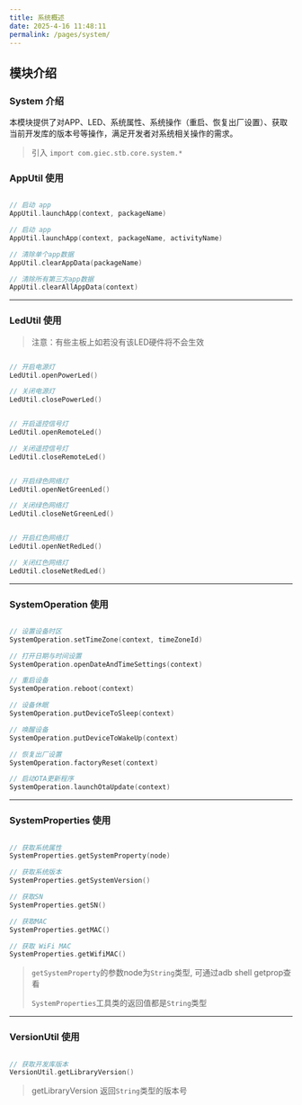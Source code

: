 ```yaml
---
title: 系统概述
date: 2025-4-16 11:48:11
permalink: /pages/system/
---
```

## 模块介绍

### System 介绍

本模块提供了对APP、LED、系统属性、系统操作（重启、恢复出厂设置）、获取当前开发库的版本号等操作，满足开发者对系统相关操作的需求。


> 引入 `import com.giec.stb.core.system.*`

### AppUtil 使用

```kotlin

// 启动 app
AppUtil.launchApp(context, packageName)

// 启动 app
AppUtil.launchApp(context, packageName, activityName)

// 清除单个app数据
AppUtil.clearAppData(packageName)

// 清除所有第三方app数据
AppUtil.clearAllAppData(context)
```

-------------------------------------------------------------------

### LedUtil 使用

> 注意：有些主板上如若没有该LED硬件将不会生效

```kotlin

// 开启电源灯
LedUtil.openPowerLed()

// 关闭电源灯
LedUtil.closePowerLed()


// 开启遥控信号灯
LedUtil.openRemoteLed()

// 关闭遥控信号灯
LedUtil.closeRemoteLed()


// 开启绿色网络灯
LedUtil.openNetGreenLed()

// 关闭绿色网络灯
LedUtil.closeNetGreenLed()


// 开启红色网络灯
LedUtil.openNetRedLed()

// 关闭红色网络灯
LedUtil.closeNetRedLed()

```

-------------------------------------------------------------------

### SystemOperation 使用

```kotlin

// 设置设备时区
SystemOperation.setTimeZone(context, timeZoneId)

// 打开日期与时间设置
SystemOperation.openDateAndTimeSettings(context)

// 重启设备
SystemOperation.reboot(context)

// 设备休眠
SystemOperation.putDeviceToSleep(context)

// 唤醒设备
SystemOperation.putDeviceToWakeUp(context)

// 恢复出厂设置
SystemOperation.factoryReset(context)

// 启动OTA更新程序
SystemOperation.launchOtaUpdate(context)

```
-----------------------------------------------------------------


### SystemProperties 使用

```kotlin

// 获取系统属性
SystemProperties.getSystemProperty(node)

// 获取系统版本
SystemProperties.getSystemVersion()

// 获取SN
SystemProperties.getSN()

// 获取MAC
SystemProperties.getMAC()

// 获取 WiFi MAC
SystemProperties.getWifiMAC()

```

> `getSystemProperty`的参数node为`String`类型, 可通过adb shell getprop查看
> 
> `SystemProperties`工具类的返回值都是`String`类型

-----------------------------------------------------------------

### VersionUtil 使用

```kotlin

// 获取开发库版本
VersionUtil.getLibraryVersion()

```
> getLibraryVersion 返回`String`类型的版本号
